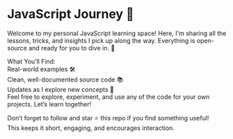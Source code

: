 <h1>JavaScript Journey 🚀</h1>
Welcome to my personal JavaScript learning space! Here, I'm sharing all the lessons, tricks, and insights I pick up along the way. Everything is open-source and ready for you to dive in. 🌊  



What You’ll Find:  
Real-world examples 🛠️  
Clean, well-documented source code 📚  
Updates as I explore new concepts 🌱  
Feel free to explore, experiment, and use any of the code for your own projects. Let’s learn together!  

Don’t forget to follow and star ⭐️ this repo if you find something useful!     
This keeps it short, engaging, and encourages interaction.  
